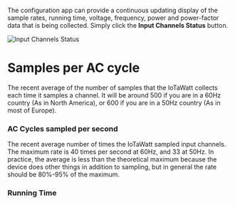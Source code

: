 The configuration app can provide a continuous updating display of the sample rates, running time, voltage, frequency, power and power-factor data that is being collected.  Simply click the **Input Channels Status** button.

![Input Channels Status](http://iotawatt.com/Images/input_channel_status_1.gif)

# Samples per AC cycle

The recent average of the number of samples that the IoTaWatt collects each time it samples a channel. It will be around 500 if you are in a 60Hz country (As in North America), or 600 if you are in a 50Hz country (As in most of Europe).

### AC Cycles sampled per second

The recent average number of times the IoTaWatt sampled input channels. The maximum rate is 40 times per second at 60Hz, and 33 at 50Hz.  In practice, the average is less than the theoretical maximum because the device does other things in addition to sampling, but in general the rate should be 80%-95% of the maximum.

### Running Time 

